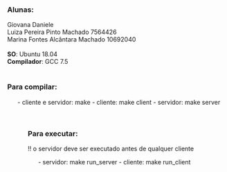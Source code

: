 <h3>Alunas:</h3>
Giovana Daniele<br>
Luiza Pereira Pinto Machado		7564426<br>
Marina Fontes Alcântara Machado		10692040<br>
<br>
<b>SO</b>: Ubuntu 18.04<br>
<b>Compilador</b>: GCC 7.5<br>
<br>
<h3>Para compilar:</h3>
<ul>
	- cliente e servidor: make
	- cliente: make client
	- servidor: make server
<ul>
<br>
<h3>Para executar:</h3>
!! o servidor deve ser executado antes de qualquer cliente
<ul>
	- servidor: make run_server
	- cliente: make run_client
